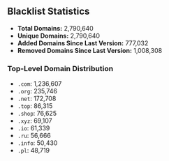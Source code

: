 ## Blacklist Statistics

- **Total Domains:** 2,790,640
- **Unique Domains:** 2,790,640
- **Added Domains Since Last Version:** 777,032
- **Removed Domains Since Last Version:** 1,008,308

### Top-Level Domain Distribution

-  `.com`: 1,236,607
-  `.org`: 235,746
-  `.net`: 172,708
-  `.top`: 86,315
-  `.shop`: 76,625
-  `.xyz`: 69,107
-  `.io`: 61,339
-  `.ru`: 56,666
-  `.info`: 50,430
-  `.pl`: 48,719

